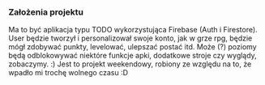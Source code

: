 ### Założenia projektu

Ma to być aplikacja typu TODO wykorzystująca Firebase (Auth i Firestore). User będzie tworzył i personalizował swoje konto, jak w grze rpg, będzie mógł zdobywać punkty, levelować, ulepszać postać itd. Może (?) poziomy będą odblokowywać niektóre funkcje apki, dodatkowe stroje czy wyglądy, zobaczymy. :)
Jest to projekt weekendowy, robiony ze względu na to, że wpadło mi trochę wolnego czasu :D
